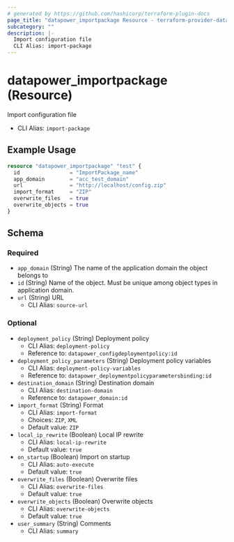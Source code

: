 ```yaml
---
# generated by https://github.com/hashicorp/terraform-plugin-docs
page_title: "datapower_importpackage Resource - terraform-provider-datapower"
subcategory: ""
description: |-
  Import configuration file
  CLI Alias: import-package
---
```


# datapower_importpackage (Resource)

Import configuration file
  - CLI Alias: `import-package`

## Example Usage

```terraform
resource "datapower_importpackage" "test" {
  id                = "ImportPackage_name"
  app_domain        = "acc_test_domain"
  url               = "http://localhost/config.zip"
  import_format     = "ZIP"
  overwrite_files   = true
  overwrite_objects = true
}
```

<!-- schema generated by tfplugindocs -->
## Schema

### Required

- `app_domain` (String) The name of the application domain the object belongs to
- `id` (String) Name of the object. Must be unique among object types in application domain.
- `url` (String) URL
  - CLI Alias: `source-url`

### Optional

- `deployment_policy` (String) Deployment policy
  - CLI Alias: `deployment-policy`
  - Reference to: `datapower_configdeploymentpolicy:id`
- `deployment_policy_parameters` (String) Deployment policy variables
  - CLI Alias: `deployment-policy-variables`
  - Reference to: `datapower_deploymentpolicyparametersbinding:id`
- `destination_domain` (String) Destination domain
  - CLI Alias: `destination-domain`
  - Reference to: `datapower_domain:id`
- `import_format` (String) Format
  - CLI Alias: `import-format`
  - Choices: `ZIP`, `XML`
  - Default value: `ZIP`
- `local_ip_rewrite` (Boolean) Local IP rewrite
  - CLI Alias: `local-ip-rewrite`
  - Default value: `true`
- `on_startup` (Boolean) Import on startup
  - CLI Alias: `auto-execute`
  - Default value: `true`
- `overwrite_files` (Boolean) Overwrite files
  - CLI Alias: `overwrite-files`
  - Default value: `true`
- `overwrite_objects` (Boolean) Overwrite objects
  - CLI Alias: `overwrite-objects`
  - Default value: `true`
- `user_summary` (String) Comments
  - CLI Alias: `summary`
